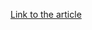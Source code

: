 [Link to the article](https://www.microsoft.com/security/blog/2020/12/28/using-microsoft-365-defender-to-coordinate-protection-against-solorigate/)
